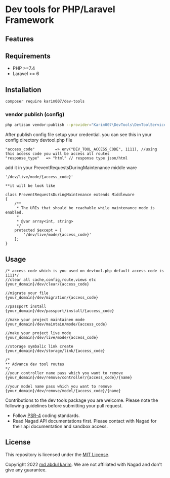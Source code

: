 # Dev tools for PHP/Laravel Framework

## Features


## Requirements

- PHP >=7.4
- Laravel >= 6


## Installation

```bash
composer require karim007/dev-tools
```

### vendor publish (config)

```bash
php artisan vendor:publish --provider="Karim007\DevTools\DevToolServiceProvider"
```

After publish config file setup your credential. you can see this in your config directory devtool.php file

```
"access_code"         => env("DEV_TOOL_ACCESS_CODE", 1111), //using this access code you will be access all routes
"response_type"   => "html" // response type json/html
```


add it in your PreventRequestsDuringMaintenance middle ware
```
'/dev/live/mode/{access_code}'

**it will be look like

class PreventRequestsDuringMaintenance extends Middleware
{
    /**
     * The URIs that should be reachable while maintenance mode is enabled.
     *
     * @var array<int, string>
     */
    protected $except = [
        '/dev/live/mode/{access_code}'
    ];
}
```

## Usage
```
/* access code which is you used on devtool.php default access code is 1111*/
//clear all cache,config,route,views etc
{your_domain}/dev/clear/{access_code}

//migrate your file
{your_domain}/dev/migration/{access_code}

//passport install
{your_domain}/dev/passport/install/{access_code}

//make your project maintainen mode
{your_domain}/dev/maintain/mode/{access_code}

//make your project live mode
{your_domain}/dev/live/mode/{access_code}

//storage symbalic link create
{your_domain}/dev/storage/link/{access_code}

/*
** Advance dev tool routes
*/
//your controller name pass which you want to remove
{your_domain}/dev/remove/controller/{access_code}/{name}

//your model name pass which you want to remove
{your_domain}/dev/remove/model/{access_code}/{name}

```

Contributions to the dev tools package you are welcome. Please note the following guidelines before submitting your pull
request.

- Follow [PSR-4](http://www.php-fig.org/psr/psr-4/) coding standards.
- Read Nagad API documentations first. Please contact with Nagad for their api documentation and sandbox access.

## License

This repository is licensed under the [MIT License](http://opensource.org/licenses/MIT).

Copyright 2022 [md abdul karim](https://github.com/karim-007). We are not affiliated with Nagad and don't give any guarantee. 
